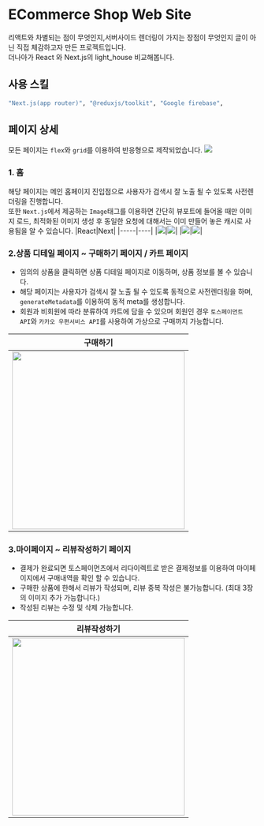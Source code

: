 

# ECommerce Shop Web Site
리액트와 차별되는 점이 무엇인지,서버사이드 렌더링이 가지는 장점이 무엇인지 글이 아닌 직접 체감하고자 만든 프로젝트입니다.
<br>더나아가 React 와 Next.js의 light_house 비교해봅니다. 

## 사용 스킬
```bash
"Next.js(app router)", "@reduxjs/toolkit", "Google firebase",
```

## 페이지 상세
모든 페이지는 ```flex```와 ```grid```를 이용하여 반응형으로 제작되었습니다. 
<img src='https://github.com/zaar625/NextJs_PortFolio/assets/69461545/b287f49c-1f74-4f25-8166-f51267b7d89d'/>

### 1. 홈
해당 페이지는 메인 홈페이지 진입점으로 사용자가 검색시 잘 노출 될 수 있도록 사전렌더링을 진행합니다.<br>
또한 ```Next.js```에서 제공하는 ```Image```태그를 이용하면 간단히 뷰포트에 들어올 때만 이미지 로드, 최적화된 이미지 생성 후 동일한 요청에 대해서는 이미 만들어 놓은 캐시로 사용됨을 알 수 있습니다.
|React|Next|
|-----|----|
|<img src='https://github.com/zaar625/NextJs_PortFolio/assets/69461545/1e6f16b5-e8ad-4912-8ed3-d7eee5746d8f'/>|<img src='https://github.com/zaar625/NextJs_PortFolio/assets/69461545/82475a77-6400-4746-9b3d-5043089025a6'/>|
|<img src='https://github.com/zaar625/NextJs_PortFolio/assets/69461545/b2f8b902-fb8a-4b86-9bf0-9eb76a7469a0'/>|<img src='https://github.com/zaar625/NextJs_PortFolio/assets/69461545/52d86d1b-1510-4263-8b11-7ebd7004b8fe'/>|


### 2.상품 디테일 페이지 ~ 구매하기 페이지 / 카트 페이지
- 임의의 상품을 클릭하면 상품 디테일 페이지로 이동하며, 상품 정보를 볼 수 있습니다. <br>
- 해당 페이지는 사용자가 검색시 잘 노출 될 수 있도록 동적으로 사전렌더링을 하며, ```generateMetadata```를 이용하여 동적 meta를 생성합니다. 
- 회원과 비회원에 따라 분류하여 카트에 담을 수 있으며 회원인 경우 ```토스페이먼트 API```와 ```카카오 우편서비스 API```를 사용하여 가상으로 구매까지 가능합니다.

|구매하기|
|------|
|<img src='https://github.com/zaar625/NextJs_PortFolio/assets/69461545/2a042e34-c0c8-4eb0-aa47-b76a1acc3403'  width=350px height='360px'/>|

### 3.마이페이지 ~ 리뷰작성하기 페이지 
- 결제가 완료되면 토스페이먼츠에서 리다이렉트로 받은 결제정보를 이용하여 마이페이지에서 구매내역을 확인 할 수 있습니다.
- 구매한 상품에 한해서 리뷰가 작성되며, 리뷰 중복 작성은 불가능합니다. (최대 3장의 이미지 추가 가능합니다.) <br>
- 작성된 리뷰는 수정 및 삭제 가능합니다.

|리뷰작성하기|
|---------|
|<img src='https://github.com/zaar625/NextJs_PortFolio/assets/69461545/3e032e88-7c3b-4403-b434-f6d607ca672a' width=350px height='360px'/>|
